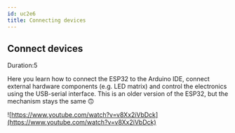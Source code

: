 ```yaml
---
id: uc2e6
title: Connecting devices
---
```


<!----------------------------------------->
## Connect devices
Duration:5

Here you learn how to connect the ESP32 to the Arduino IDE, connect external hardware components (e.g. LED matrix) and control the electronics using the USB-serial interface. This is an older version of the ESP32, but the mechanism stays the same 🙃

![https://www.youtube.com/watch?v=v8Xx2iVbDck](https://www.youtube.com/watch?v=v8Xx2iVbDck)


